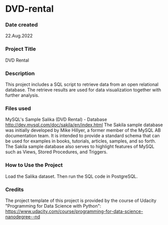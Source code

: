 # DVD-rental


### Date created
22.Aug.2022

### Project Title
DVD Rental

### Description
This project includes a SQL script to retrieve data from an open relational database.
The retrieve results are used for data visualization together with further analysis.

### Files used
MySQL's Sample Salika (DVD Rental) - Database http://dev.mysql.com/doc/sakila/en/index.html
The Sakila sample database was initially developed by Mike Hillyer, a former member of the MySQL AB documentation team. It is intended to provide a standard schema that can be used for examples in books, tutorials, articles, samples, and so forth. The Sakila sample database also serves to highlight features of MySQL such as Views, Stored Procedures, and Triggers.

### How to Use the Project
Load the Salika dataset. Then run the SQL code in PostgreSQL.

### Credits
The project template of this project is provided by the course of Udacity "Programming for Data Science with Python": https://www.udacity.com/course/programming-for-data-science-nanodegree--nd
